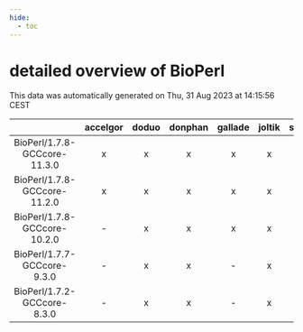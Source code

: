 ```yaml
---
hide:
  - toc
---
```


detailed overview of BioPerl
============================


This data was automatically generated on Thu, 31 Aug 2023 at 14:15:56 CEST  

| |accelgor|doduo|donphan|gallade|joltik|skitty|swalot|victini|
| :---: | :---: | :---: | :---: | :---: | :---: | :---: | :---: | :---: |
|BioPerl/1.7.8-GCCcore-11.3.0|x|x|x|x|x|x|x|x|
|BioPerl/1.7.8-GCCcore-11.2.0|x|x|x|x|x|x|x|x|
|BioPerl/1.7.8-GCCcore-10.2.0|-|x|x|x|x|x|x|x|
|BioPerl/1.7.7-GCCcore-9.3.0|-|x|x|-|x|x|x|x|
|BioPerl/1.7.2-GCCcore-8.3.0|-|x|x|-|x|x|x|x|
